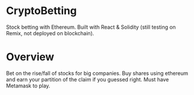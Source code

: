 # CryptoBetting

Stock betting with Ethereum. Built with React & Solidity (still testing on Remix, not deployed on blockchain).

# Overview

Bet on the rise/fall of stocks for big companies. Buy shares using ethereum and earn your partition of the claim if you guessed right. Must have Metamask to play.   
